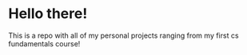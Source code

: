 # Hello there!
This is a repo with all of my personal projects ranging from my first cs fundamentals course!
